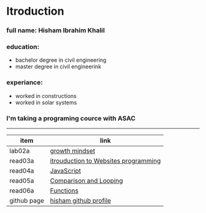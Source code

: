 # Itroduction
### full name: Hisham Ibrahim Khalil
### education:
 - bachelor degree in civil engineering
 - master degree in civil engineerink
### experiance:
 - worked in constructions
 - worked in solar systems
### I'm taking a programing cource with ASAC
_________________________________________________________________________

| item           | link |
| -------------- | ---- |
| lab02a         | [growth mindset](lab02a) |
| read03a         | [itrouduction to Websites programming ](read03a) |
| read04a         | [JavaScript](read04.md) |
| read05a         | [Comparison and Looping](read05.md) |
| read06a         | [Functions](read06.md) |
| github page    | [hisham github profile](https://github.com/HishamKhalil1990) |
